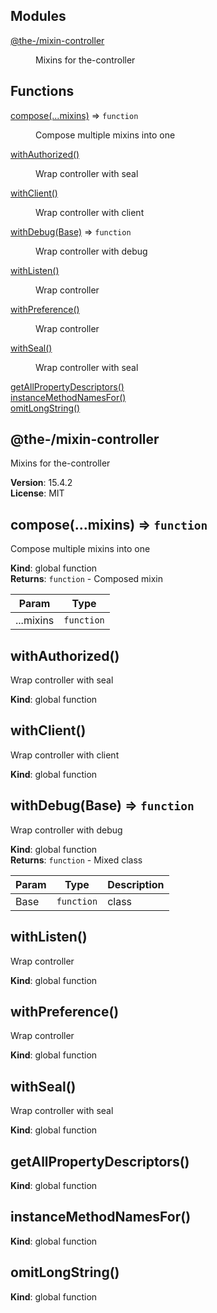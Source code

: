 <!--- Code generated by @the-/script-doc. DO NOT EDIT. -->

## Modules

<dl>
<dt><a href="#module_@the-/mixin-controller">@the-/mixin-controller</a></dt>
<dd><p>Mixins for the-controller</p>
</dd>
</dl>

## Functions

<dl>
<dt><a href="#compose">compose(...mixins)</a> ⇒ <code>function</code></dt>
<dd><p>Compose multiple mixins into one</p>
</dd>
<dt><a href="#withAuthorized">withAuthorized()</a></dt>
<dd><p>Wrap controller with seal</p>
</dd>
<dt><a href="#withClient">withClient()</a></dt>
<dd><p>Wrap controller with client</p>
</dd>
<dt><a href="#withDebug">withDebug(Base)</a> ⇒ <code>function</code></dt>
<dd><p>Wrap controller with debug</p>
</dd>
<dt><a href="#withListen">withListen()</a></dt>
<dd><p>Wrap controller</p>
</dd>
<dt><a href="#withPreference">withPreference()</a></dt>
<dd><p>Wrap controller</p>
</dd>
<dt><a href="#withSeal">withSeal()</a></dt>
<dd><p>Wrap controller with seal</p>
</dd>
<dt><a href="#getAllPropertyDescriptors">getAllPropertyDescriptors()</a></dt>
<dd></dd>
<dt><a href="#instanceMethodNamesFor">instanceMethodNamesFor()</a></dt>
<dd></dd>
<dt><a href="#omitLongString">omitLongString()</a></dt>
<dd></dd>
</dl>

<a name="module_@the-/mixin-controller"></a>

## @the-/mixin-controller
Mixins for the-controller

**Version**: 15.4.2  
**License**: MIT  
<a name="compose"></a>

## compose(...mixins) ⇒ <code>function</code>
Compose multiple mixins into one

**Kind**: global function  
**Returns**: <code>function</code> - Composed mixin  

| Param | Type |
| --- | --- |
| ...mixins | <code>function</code> | 

<a name="withAuthorized"></a>

## withAuthorized()
Wrap controller with seal

**Kind**: global function  
<a name="withClient"></a>

## withClient()
Wrap controller with client

**Kind**: global function  
<a name="withDebug"></a>

## withDebug(Base) ⇒ <code>function</code>
Wrap controller with debug

**Kind**: global function  
**Returns**: <code>function</code> - Mixed class  

| Param | Type | Description |
| --- | --- | --- |
| Base | <code>function</code> | class |

<a name="withListen"></a>

## withListen()
Wrap controller

**Kind**: global function  
<a name="withPreference"></a>

## withPreference()
Wrap controller

**Kind**: global function  
<a name="withSeal"></a>

## withSeal()
Wrap controller with seal

**Kind**: global function  
<a name="getAllPropertyDescriptors"></a>

## getAllPropertyDescriptors()
**Kind**: global function  
<a name="instanceMethodNamesFor"></a>

## instanceMethodNamesFor()
**Kind**: global function  
<a name="omitLongString"></a>

## omitLongString()
**Kind**: global function  
